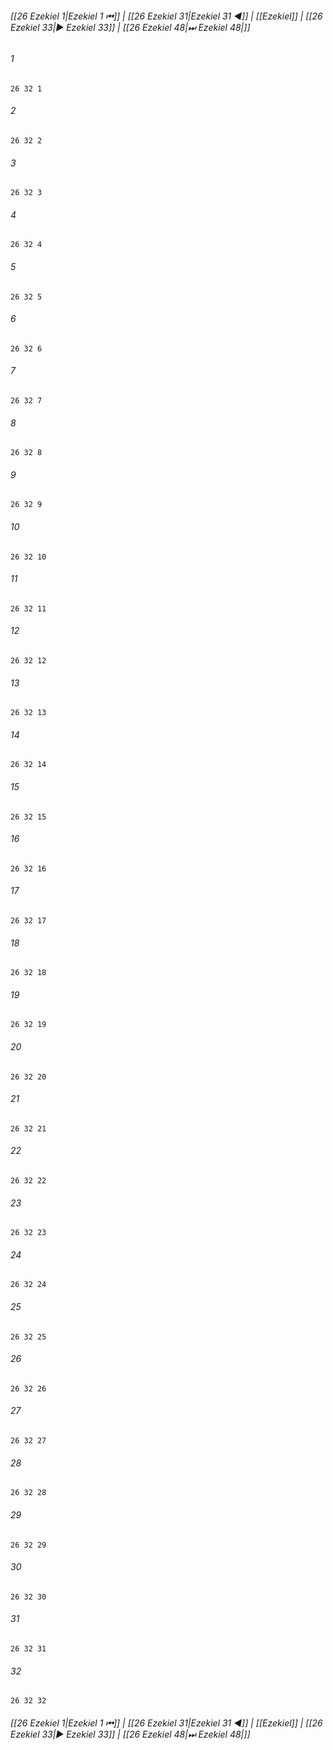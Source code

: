 
###### [[26 Ezekiel 1|Ezekiel 1 ⏮]] | [[26 Ezekiel 31|Ezekiel 31 ◀]] | [[Ezekiel]] | [[26 Ezekiel 33|▶ Ezekiel 33]] | [[26 Ezekiel 48|⏭ Ezekiel 48|]]

###### 1
``` verse
26 32 1 
```
###### 2
``` verse
26 32 2 
```
###### 3
``` verse
26 32 3 
```
###### 4
``` verse
26 32 4 
```
###### 5
``` verse
26 32 5 
```
###### 6
``` verse
26 32 6 
```
###### 7
``` verse
26 32 7 
```
###### 8
``` verse
26 32 8 
```
###### 9
``` verse
26 32 9 
```
###### 10
``` verse
26 32 10 
```
###### 11
``` verse
26 32 11 
```
###### 12
``` verse
26 32 12 
```
###### 13
``` verse
26 32 13 
```
###### 14
``` verse
26 32 14 
```
###### 15
``` verse
26 32 15 
```
###### 16
``` verse
26 32 16 
```
###### 17
``` verse
26 32 17 
```
###### 18
``` verse
26 32 18 
```
###### 19
``` verse
26 32 19 
```
###### 20
``` verse
26 32 20 
```
###### 21
``` verse
26 32 21 
```
###### 22
``` verse
26 32 22 
```
###### 23
``` verse
26 32 23 
```
###### 24
``` verse
26 32 24 
```
###### 25
``` verse
26 32 25 
```
###### 26
``` verse
26 32 26 
```
###### 27
``` verse
26 32 27 
```
###### 28
``` verse
26 32 28 
```
###### 29
``` verse
26 32 29 
```
###### 30
``` verse
26 32 30 
```
###### 31
``` verse
26 32 31 
```
###### 32
``` verse
26 32 32 
```

###### [[26 Ezekiel 1|Ezekiel 1 ⏮]] | [[26 Ezekiel 31|Ezekiel 31 ◀]] | [[Ezekiel]] | [[26 Ezekiel 33|▶ Ezekiel 33]] | [[26 Ezekiel 48|⏭ Ezekiel 48|]]

